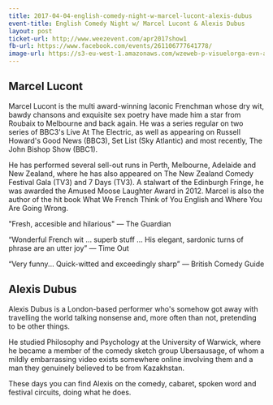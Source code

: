 ```yaml
---
title: 2017-04-04-english-comedy-night-w-marcel-lucont-alexis-dubus
event-title: English Comedy Night w/ Marcel Lucont & Alexis Dubus
layout: post
ticket-url: http;//www.weezevent.com/apr2017show1
fb-url: https://www.facebook.com/events/261106777641778/
image-url: https://s3-eu-west-1.amazonaws.com/wzeweb-p-visuelorga-evn-affiche-thumb/affiche_220960.thumb53700.1483281861.jpg
---
```


## Marcel Lucont

Marcel Lucont is the multi award-winning laconic Frenchman whose dry wit, bawdy chansons and exquisite sex poetry have made him a star from Roubaix to Melbourne and back again. He was a series regular on two series of BBC3's Live At The Electric, as well as appearing on Russell Howard's Good News (BBC3), Set List (Sky Atlantic) and most recently, The John Bishop Show (BBC1).

He has performed several sell-out runs in Perth, Melbourne, Adelaide and New Zealand, where he has also appeared on The New Zealand Comedy Festival Gala (TV3) and 7 Days (TV3). A stalwart of the Edinburgh Fringe, he was awarded the Amused Moose Laughter Award in 2012. Marcel is also the author of the hit book What We French Think of You English and Where You Are Going Wrong.

"Fresh, accesible and hilarious" &mdash; The Guardian

“Wonderful French wit ... superb stuff ... His elegant, sardonic turns of phrase are an utter joy” &mdash; Time Out

“Very funny... Quick-witted and exceedingly sharp” &mdash; British Comedy Guide

## Alexis Dubus

Alexis Dubus is a London-based performer who's somehow got away with travelling the world talking nonsense and, more often than not, pretending to be other things.

He studied Philosophy and Psychology at the University of Warwick, where he became a member of the comedy sketch group Ubersausage, of whom a mildly embarrassing video exists somewhere online involving them and a man they genuinely believed to be from Kazakhstan.

These days you can find Alexis on the comedy, cabaret, spoken word and festival circuits, doing what he does.